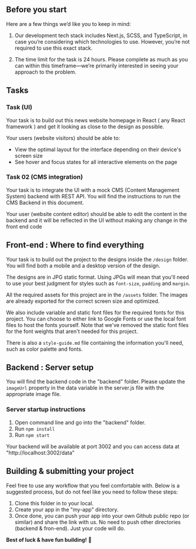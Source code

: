 ## Before you start

Here are a few things we’d like you to keep in mind:

1. Our development tech stack includes Next.js, SCSS, and TypeScript, in case you’re considering which technologies to use. However, you’re not required to use this exact stack.

2. The time limit for the task is 24 hours. Please complete as much as you can within this timeframe—we’re primarily interested in seeing your approach to the problem.

## Tasks

### Task (UI)

Your task is to build out this news website homepage in React ( any React framework ) and get it looking as close to the design as possible.

Your users (website visitors) should be able to:

- View the optimal layout for the interface depending on their device's screen size
- See hover and focus states for all interactive elements on the page

### Task 02 (CMS integration)

Your task is to integrate the UI with a mock CMS (Content Management System) backend with REST API. You will find the instructions to run the CMS Backend in this document.

Your user (website content editor) should be able to edit the content in the backend and it will be reflected in the UI without making any change in the front end code

## Front-end : Where to find everything

Your task is to build out the project to the designs inside the `/design` folder. You will find both a mobile and a desktop version of the design.

The designs are in JPG static format. Using JPGs will mean that you'll need to use your best judgment for styles such as `font-size`, `padding` and `margin`.

All the required assets for this project are in the `/assets` folder. The images are already exported for the correct screen size and optimized.

We also include variable and static font files for the required fonts for this project. You can choose to either link to Google Fonts or use the local font files to host the fonts yourself. Note that we've removed the static font files for the font weights that aren't needed for this project.

There is also a `style-guide.md` file containing the information you'll need, such as color palette and fonts.

## Backend : Server setup

You will find the backend code in the "backend" folder. Please update the `imageUrl` property in the data variable in the server.js file with the appropriate image file.

### Server startup instructions

1. Open command line and go into the "backend" folder.
2. Run `npm install`
3. Run `npm start`

Your backend will be available at port 3002 and you can access data at "http://localhost:3002/data"

## Building & submitting your project

Feel free to use any workflow that you feel comfortable with. Below is a suggested process, but do not feel like you need to follow these steps:

1. Clone this folder in to your local.
2. Create your app in the "my-app" directory.
3. Once done, you can push your app into your own Github public repo (or similar) and share the link with us. No need to push other directories (backend & fron-end). Just your code will do.

**Best of luck & have fun building!** 🚀
